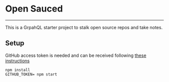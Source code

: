 # Open Sauced
---

This is a GrpahQL starter project to stalk open source repos and take notes. 


## Setup
GitHub access token is needed and can be received following [these instructions](https://help.github.com/articles/creating-a-personal-access-token-for-the-command-line/)
```
npm install
GITHUB_TOKEN= npm start
```
